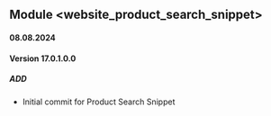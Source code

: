 ## Module <website_product_search_snippet>
#### 08.08.2024
#### Version 17.0.1.0.0
##### ADD
- Initial commit for Product Search Snippet
